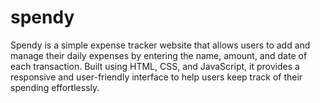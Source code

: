 # spendy
Spendy is a simple expense tracker website that allows users to add and manage their daily expenses by entering the name, amount, and date of each transaction. Built using HTML, CSS, and JavaScript, it provides a responsive and user-friendly interface to help users keep track of their spending effortlessly.
